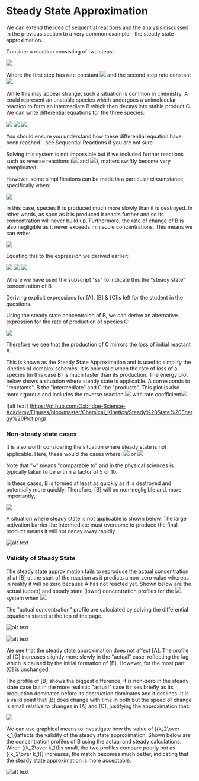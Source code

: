 # Steady State Approximation

We can extend the idea of sequential reactions and the analysis discussed in the previous section to a very common example - the steady state approximation.

Consider a reaction consisting of two steps:

<img src="https://render.githubusercontent.com/render/math?math=\displaystyle A \rightarrow B \rightarrow C ">

Where the first step has rate constant <img src="https://render.githubusercontent.com/render/math?math=\displaystyle k_1"> and the second step rate constant <img src="https://render.githubusercontent.com/render/math?math=\displaystyle k_2">. 

While this may appear strange, such a situation is common in chemistry. A could represent an unstable species which undergoes a unimolecular reaction to form an intermediate B which then decays into stable product C.
We can write differential equations for the three species:

<img src="https://render.githubusercontent.com/render/math?math=\displaystyle \frac{d[A]}{dt} = -k_1[A] ">

<img src="https://render.githubusercontent.com/render/math?math=\displaystyle \frac{d[B]}{dt} = k_1[A] - k_2[B] ">


<img src="https://render.githubusercontent.com/render/math?math=\displaystyle \frac{d[C]}{dt} =  k_2[B] ">

You should ensure you understand how these differential equation have been reached - see Sequential Reactions if you are not sure. 


Solving this system is not impossible but if we included further reactions such as reverse reactions (<img src="https://render.githubusercontent.com/render/math?math=\displaystyle B \rightarrow A"> and <img src="https://render.githubusercontent.com/render/math?math=\displaystyle C \rightarrow B">), matters swiftly become very complicated. 

However, some simplifications can be made in a particular circumstance, specifically when: 

<img src="https://render.githubusercontent.com/render/math?math=\displaystyle k_2 \gg k_1"> 
 
In this case, species B is produced much more slowly than it is destroyed. In other words, as soon as it is produced it reacts further and so its concentration will never build up. Furthermore, the rate of change of B is also negligible as it never exceeds miniscule concentrations. This means we can write:

<img src="https://render.githubusercontent.com/render/math?math=\displaystyle \frac{d[B]}{dt} = 0"> 

Equating this to the expression we derived earlier:

<img src="https://render.githubusercontent.com/render/math?math=\displaystyle \frac{d[B]}{dt} = 0 = k_1[A] - k_2[B]"> 

<img src="https://render.githubusercontent.com/render/math?math=\displaystyle \Rightarrow k_1[A] = k_2[B]"> 

<img src="https://render.githubusercontent.com/render/math?math=\displaystyle \Rightarrow [B]_{ss} = \frac{k_1[A]}{k_2}"> 

Where we have used the subscript "ss" to indicate this the "steady state" concentration of B

Deriving explicit expressions for [A], [B] & [C]is left for the student in the questions. 

Using the steady state concentraion of B, we can derive an alternative expression for the rate of production of species C:

<img src="https://render.githubusercontent.com/render/math?math=\displaystyle \frac{d[C]}{dt} =  k_2[B] = k_1[A]">

Therefore we see that the production of C mirrors the loss of initial reactant A.

This is known as the Steady State Approximation and is used to simplify the kinetics of complex schemes. It is only valid when the rate of loss of a species (in this case B) is much faster than its production. The energy plot below shows a situation where steady state is applicable. A corresponds to "reactants", B the "intermediate" and C the "products". This plot is also more rigorous and includes the reverse reaction <img src="https://render.githubusercontent.com/render/math?math=\displaystyle B \rightarrow A "> with rate coefficient<img src="https://render.githubusercontent.com/render/math?math=\displaystyle k_{-1}">. 

![alt text] (https://github.com/Oxbridge-Science-Academy/Figures/blob/master/Chemical_Kinetics/Steady%20State%20Energy%20Plot.png)

### Non-steady state cases
It is also worth considering the situation where steady state is not applicable. Here, these would the cases where: 
<img src="https://render.githubusercontent.com/render/math?math=\displaystyle k_1 ~ k_2"> or <img src="https://render.githubusercontent.com/render/math?math=\displaystyle k_1 > k_2">

Note that "~" means "comparable to" and in the physical sciences is typically taken to be within a factor of 5 or 10.

In these cases, B is formed at least as quickly as it is destroyed and potentially more quickly. Therefore, [B] will be non-negligible and, more importantly,:

<img src="https://render.githubusercontent.com/render/math?math=\displaystyle \frac{d[B]}{dt} \neq 0">

A situation where steady state is not applicable is shown below. The large activation barrier the intermediate must overcome to produce the final product means it will not decay away rapidly. 
 
 ![alt text](https://github.com/Oxbridge-Science-Academy/Figures/blob/master/Chemical_Kinetics/Non-steady%20State%20Energy%20Plot.png) 


### Validity of Steady State 

The steady state approximation fails to reproduce the actual concentration of at [B] at the start of the reaction as it predicts a non-zero value whereas in reality it will be zero because A has not reacted yet. 
Shown below are the actual (upper) and steady state (lower) concentration profiles for the <img src="https://render.githubusercontent.com/render/math?math=\displaystyle A \rightarrow B \rightarrow C"> system when
<img src="https://render.githubusercontent.com/render/math?math=\displaystyle \frac{k_2}{k_1} = 10">.

The "actual concentration" profile are calculated by solving the differential equations stated at the top of the page. 

![alt text](https://github.com/Oxbridge-Science-Academy/Figures/blob/master/Chemical_Kinetics/Actual%20Concentrations.png)

![alt text](https://github.com/Oxbridge-Science-Academy/Figures/blob/master/Chemical_Kinetics/Steady%20State%20Concentrations.png)
 
 
We see that the steady state approximation does not affect [A]. The profile of [C] increases slightly more slowly in the "actual" case, reflecting the lag which is caused by the initial formation of [B]. However, for the most part [C] is unchanged.

The profile of [B] shows the biggest difference; it is non-zero in the steady state case but in the more realistic "actual" case it rises briefly as its production dominates before its destruction dominates and it declines. It is a valid point that [B] does change with time in both but the speed of change is small relative to changes in [A] and [C], justifying the approximation that:

<img src="https://render.githubusercontent.com/render/math?math=\displaystyle \frac{d[B]}{dt} = 0">
 
We can use graphical means to investigate how the value of \({k_2\over k_1}\)affects the validity of the steady state approximation. Shown below are the concentration profiles of B using the actual and steady calculations. When \({k_2\over k_1}\)is small, the two profiles compare poorly but as \({k_2\over k_1}\) increases, the match becomes much better, indicating that the steady state approximation is more acceptable.  

![alt text](https://github.com/Oxbridge-Science-Academy/Figures/blob/master/Chemical_Kinetics/Steady%20state%20varying%20ratio.png)
